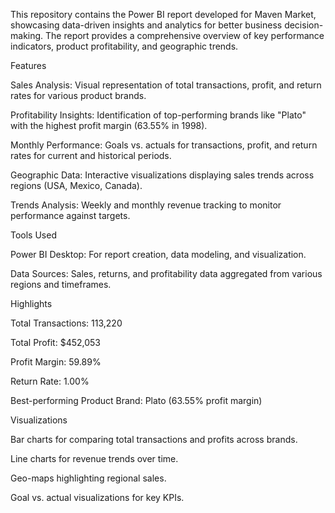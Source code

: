 This repository contains the Power BI report developed for Maven Market, showcasing data-driven insights and analytics for better business decision-making. 
The report provides a comprehensive overview of key performance indicators, product profitability, and geographic trends.

Features

Sales Analysis: Visual representation of total transactions, profit, and return rates for various product brands.

Profitability Insights: Identification of top-performing brands like "Plato" with the highest profit margin (63.55% in 1998).

Monthly Performance: Goals vs. actuals for transactions, profit, and return rates for current and historical periods.

Geographic Data: Interactive visualizations displaying sales trends across regions (USA, Mexico, Canada).

Trends Analysis: Weekly and monthly revenue tracking to monitor performance against targets.

Tools Used

Power BI Desktop: For report creation, data modeling, and visualization.

Data Sources: Sales, returns, and profitability data aggregated from various regions and timeframes.

Highlights

Total Transactions: 113,220

Total Profit: $452,053

Profit Margin: 59.89%

Return Rate: 1.00%

Best-performing Product Brand: Plato (63.55% profit margin)

Visualizations

Bar charts for comparing total transactions and profits across brands.

Line charts for revenue trends over time.

Geo-maps highlighting regional sales.

Goal vs. actual visualizations for key KPIs.
